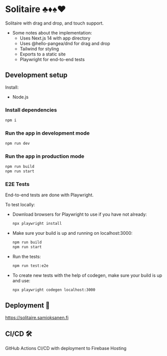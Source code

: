 # Solitaire ♣️♦️♠️♥️

Solitaire with drag and drop, and touch support.

-   Some notes about the implementation:
    -   Uses Next.js 14 with app directory
    -   Uses @hello-pangea/dnd for drag and drop
    -   Tailwind for styling
    -   Exports to a static site
    -   Playwright for end-to-end tests

## Development setup

Install:

-   Node.js

### Install dependencies

```bash
npm i
```

### Run the app in development mode

```bash
npm run dev
```

### Run the app in production mode

```bash
npm run build
npm run start
```

### E2E Tests

End-to-end tests are done with Playwright.

To test locally:

-   Download browsers for Playwright to use if you have not already:
    ```bash
    npx playwright install
    ```
-   Make sure your build is up and running on localhost:3000:
    ```bash
    npm run build
    npm run start
    ```
-   Run the tests:

    ```bash
    npm run test:e2e
    ```

-   To create new tests with the help of codegen, make sure your build is up and use:
    ```bash
    npx playwright codegen localhost:3000
    ```

## Deployment 🚚

https://solitaire.samioksanen.fi

## CI/CD 🛠

GitHub Actions CI/CD with deployment to Firebase Hosting
